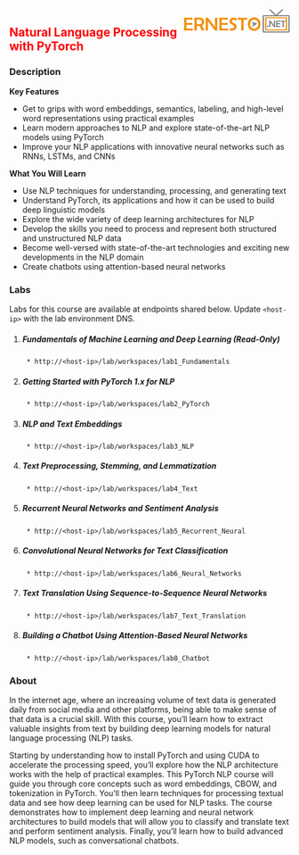 <img align="right" src="./logo.png">

<h2><span style="color:red;">Natural Language Processing with PyTorch</span></h2>

### Description

**Key Features**

- Get to grips with word embeddings, semantics, labeling, and high-level word representations using practical examples
- Learn modern approaches to NLP and explore state-of-the-art NLP models using PyTorch
- Improve your NLP applications with innovative neural networks such as RNNs, LSTMs, and CNNs


**What You Will Learn**

- Use NLP techniques for understanding, processing, and generating text
- Understand PyTorch, its applications and how it can be used to build deep linguistic models
- Explore the wide variety of deep learning architectures for NLP
- Develop the skills you need to process and represent both structured and unstructured NLP data
- Become well-versed with state-of-the-art technologies and exciting new developments in the NLP domain
- Create chatbots using attention-based neural networks


### Labs

Labs for this course are available at endpoints shared below. Update `<host-ip>` with the lab environment DNS.

1. ##### Fundamentals of Machine Learning and Deep Learning (Read-Only)
		* http://<host-ip>/lab/workspaces/lab1_Fundamentals
2. ##### Getting Started with PyTorch 1.x for NLP
		* http://<host-ip>/lab/workspaces/lab2_PyTorch
3. ##### NLP and Text Embeddings
		* http://<host-ip>/lab/workspaces/lab3_NLP
4. ##### Text Preprocessing, Stemming, and Lemmatization
		* http://<host-ip>/lab/workspaces/lab4_Text
5. ##### Recurrent Neural Networks and Sentiment Analysis
		* http://<host-ip>/lab/workspaces/lab5_Recurrent_Neural
6. ##### Convolutional Neural Networks for Text Classification
		* http://<host-ip>/lab/workspaces/lab6_Neural_Networks
7. ##### Text Translation Using Sequence-to-Sequence Neural Networks
		* http://<host-ip>/lab/workspaces/lab7_Text_Translation
8. ##### Building a Chatbot Using Attention-Based Neural Networks
		* http://<host-ip>/lab/workspaces/lab8_Chatbot


### About

In the internet age, where an increasing volume of text data is generated daily from social media and other platforms, being able to make sense of that data is a crucial skill. With this course, you’ll learn how to extract valuable insights from text by building deep learning models for natural language processing (NLP) tasks.

Starting by understanding how to install PyTorch and using CUDA to accelerate the processing speed, you’ll explore how the NLP architecture works with the help of practical examples. This PyTorch NLP course will guide you through core concepts such as word embeddings, CBOW, and tokenization in PyTorch. You’ll then learn techniques for processing textual data and see how deep learning can be used for NLP tasks. The course demonstrates how to implement deep learning and neural network architectures to build models that will allow you to classify and translate text and perform sentiment analysis. Finally, you’ll learn how to build advanced NLP models, such as conversational chatbots.